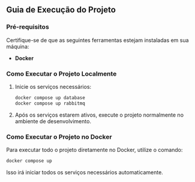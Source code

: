 ## Guia de Execução do Projeto

### Pré-requisitos

Certifique-se de que as seguintes ferramentas estejam instaladas em sua máquina:

- **Docker**

### Como Executar o Projeto Localmente

1. Inicie os serviços necessários:
   ```bash
   docker compose up database
   docker compose up rabbitmq
   ```

2. Após os serviços estarem ativos, execute o projeto normalmente no ambiente de desenvolvimento.

### Como Executar o Projeto no Docker

Para executar todo o projeto diretamente no Docker, utilize o comando:

```bash
docker compose up
```

Isso irá iniciar todos os serviços necessários automaticamente.
